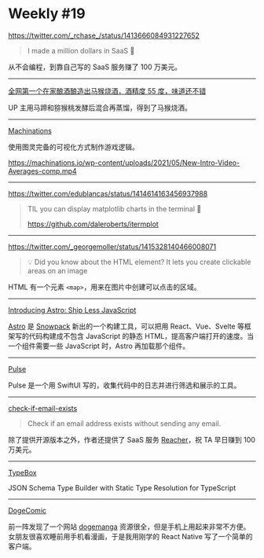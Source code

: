 # Weekly #19

https://twitter.com/_rchase_/status/1413666084931227652

> I made a million dollars in SaaS 🤑

从不会编程，到靠自己写的 SaaS 服务赚了 100 万美元。

---

[全网第一个在家酿酒酿造出马猴烧酒，酒精度 55 度，味道还不错](https://www.bilibili.com/video/BV1Sf4y1L7ZL)

UP 主用马蹄和猕猴桃发酵后混合再蒸馏，得到了马猴烧酒。

---

[Machinations](https://machinations.io/)

使用图灵完备的可视化方式制作游戏逻辑。

https://machinations.io/wp-content/uploads/2021/05/New-Intro-Video-Averages-comp.mp4

---

https://twitter.com/edublancas/status/1414614163456937988

> TIL you can display matplotlib charts in the terminal 🤯
>
> https://github.com/daleroberts/itermplot

---

https://twitter.com/_georgemoller/status/1415328140466008071

> :bulb: Did you know about the <map> HTML element? It lets you create clickable areas on an image

HTML 有一个元素 `<map>`，用来在图片中创建可以点击的区域。

---

[Introducing Astro: Ship Less JavaScript](https://astro.build/blog/introducing-astro)

[Astro](https://astro.build/) 是 [Snowpack](https://www.snowpack.dev/) 新出的一个构建工具，可以把用 React、Vue、Svelte 等框架写的代码构建成不包含 JavaScript 的静态 HTML，提高客户端打开的速度。当一个组件需要一些 JavaScript 时，Astro 再加载那个组件。

---

[Pulse](https://github.com/kean/Pulse)

Pulse 是一个用 SwiftUI 写的，收集代码中的日志并进行筛选和展示的工具。

---

[check-if-email-exists](https://github.com/reacherhq/check-if-email-exists)

> Check if an email address exists without sending any email.

除了提供开源版本之外，作者还提供了 SaaS 服务 [Reacher](https://reacher.email/)，祝 TA 早日赚到 100 万美元。

---

[TypeBox](https://github.com/sinclairzx81/typebox)

JSON Schema Type Builder with Static Type Resolution for TypeScript

---

[DogeComic](https://github.com/renzholy/DogeComic)

前一阵发现了一个网站 [dogemanga](https://dogemanga.com/) 资源很全，但是手机上用起来非常不方便。女朋友很喜欢睡前用手机看漫画，于是我用刚学的 React Native 写了一个简单的客户端。
